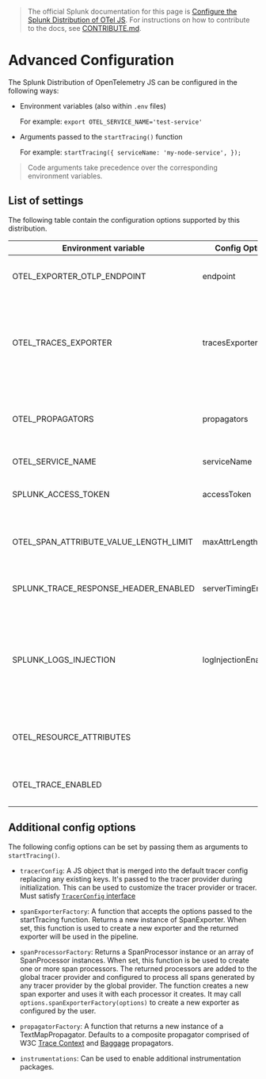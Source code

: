 > The official Splunk documentation for this page is [Configure the Splunk Distribution of OTel JS](https://docs.splunk.com/Observability/gdi/get-data-in/application/nodejs/configuration/advanced-nodejs-otel-configuration.html). For instructions on how to contribute to the docs, see [CONTRIBUTE.md](../CONTRIBUTE.md).

# Advanced Configuration

The Splunk Distribution of OpenTelemetry JS can be configured in the following ways:

- Environment variables (also within `.env` files)

   For example: `export OTEL_SERVICE_NAME='test-service'`

- Arguments passed to the `startTracing()` function

   For example: `startTracing({ serviceName: 'my-node-service', });`

> Code arguments take precedence over the corresponding environment variables.

## List of settings

The following table contain the configuration options supported by this distribution.

| Environment variable                 | Config Option                 | Default value                         | Notes
| -----------------------------        | ----------------------------- | ------------------------------------- | ----
| OTEL_EXPORTER_OTLP_ENDPOINT          | endpoint                      | `http://localhost:55681/v1/traces`    | The OTLP endpoint to export to. Only OTLP over HTTP is supported.
| OTEL_TRACES_EXPORTER                 | tracesExporter                | `otlp`                                | Chooses the exporter. Shortcut for setting `spanExporterFactory`. One of [`otlp`, `jaeger-thrift-http`, `jaeger-thrift-splunk`]. See [`TracesExporter`](../src/options.ts).
| OTEL_PROPAGATORS                     | propagators                   | `tracecontext,baggage`                | Comma-delimited list of propagators to use. Valid keys: `baggage`, `tracecontext`, `b3multi`, `b3`.
| OTEL_SERVICE_NAME                    | serviceName                   | `unnamed-node-service`                | The service name of this Node service.
| SPLUNK_ACCESS_TOKEN                  | accessToken                   |                                       | The optional access token for exporting signal data directly to SignalFx API.
| OTEL_SPAN_ATTRIBUTE_VALUE_LENGTH_LIMIT | maxAttrLength                 | 1200                                  | Maximum length of string attribute value in characters. Longer values are truncated.
| SPLUNK_TRACE_RESPONSE_HEADER_ENABLED | serverTimingEnabled           | `true`                                | Enable injection of `Server-Timing` header to HTTP responses.
| SPLUNK_LOGS_INJECTION                | logInjectionEnabled           | `false`                               | Enable injecting of trace ID, span ID and service name to log records. Please note that the corresponding logging library instrumentation needs to be installed.
| OTEL_RESOURCE_ATTRIBUTES             |                               |                                       | Comma-separated list of resource attributes added to every reported span. <details><summary>Example</summary>`key1=val1,key2=val2`</details>
| OTEL_TRACE_ENABLED                   |                               | `true`                                | Globally enables tracer creation and auto-instrumentation.

## Additional config options

The following config options can be set by passing them as arguments to `startTracing()`.

- `tracerConfig`: A JS object that is merged into the default tracer config replacing any existing keys. It's passed to the tracer provider during initialization. This can be used to customize the tracer provider or tracer. Must satisfy [`TracerConfig` interface](https://github.com/open-telemetry/opentelemetry-js/blob/71ba83a0dc51118e08e3148c788b81fe711003e7/packages/opentelemetry-tracing/src/types.ts#L26)

- `spanExporterFactory`: A function that accepts the options passed to the startTracing function. Returns a new instance of SpanExporter. When set, this function is used to create a new exporter and the returned exporter will be used in the pipeline.

- `spanProcessorFactory`: Returns a SpanProcessor instance or an array of SpanProcessor instances. When set, this function is be used to create one or more span processors. The returned processors are added to the global tracer provider and configured to process all spans generated by any tracer provider by the global provider. The function creates a new span exporter and uses it with each processor it creates. It may call `options.spanExporterFactory(options)` to create a new exporter as configured by the user.

- `propagatorFactory`: A function that returns a new instance of a TextMapPropagator. Defaults to a composite propagator comprised of W3C [Trace Context](https://www.w3.org/TR/trace-context/) and [Baggage](https://w3c.github.io/baggage/) propagators.

- `instrumentations`: Can be used to enable additional instrumentation packages.